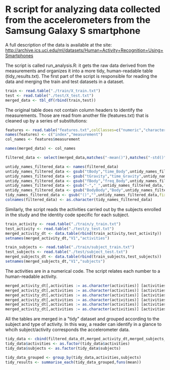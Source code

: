 # R script for analyzing data collected from the accelerometers from the Samsung Galaxy S smartphone

A full description of the data is available at the site:
http://archive.ics.uci.edu/ml/datasets/Human+Activity+Recognition+Using+Smartphones

The script is called run_analysis.R: it gets the raw data derived from the measurements and organizes it into a more tidy, human-readable table (tidy_results.txt).
The first part of the script is responsible for reading the data and merging the train and test datasets in a dataset.
``` R
train <- read.table("./train/X_train.txt")
test <- read.table("./test/X_test.txt")
merged_data <- tbl_df(rbind(train,test))
```
The original table does not contain column headers to identify the measurements. Those are read from another file (features.txt) that is cleaned up by a series of substitutions:
```R
features <- read.table("features.txt",colClasses=c("numeric","character"))
names(features) <- c("index","measurement")
col_names <- features$measurement

names(merged_data) <- col_names

filtered_data <- select(merged_data,matches("-mean()"),matches("-std()"),-matches("-meanFreq"))

untidy_names_filtered_data <- names(filtered_data)
untidy_names_filtered_data <- gsub("tBody","time_Body",untidy_names_filtered_data)
untidy_names_filtered_data <- gsub("tGravity","time_Gravity",untidy_names_filtered_data)
untidy_names_filtered_data <- gsub("fBody","freq_Body",untidy_names_filtered_data)
untidy_names_filtered_data <- gsub("-","_",untidy_names_filtered_data,fixed=T)
untidy_names_filtered_data <- gsub("BodyBody","Body",untidy_names_filtered_data,fixed=T)
tidy_names_filtered_data <- gsub("()","",untidy_names_filtered_data,fixed=T)
colnames(filtered_data) <- as.character(tidy_names_filtered_data)
```
Similarly, the script reads the activities carried out by the subjects enrolled in the study and the identity code specific for each subject. 
```R
train_activity <- read.table("./train/y_train.txt")
test_activity <- read.table("./test/y_test.txt")
merged_activity_dt <- data.table(rbind(train_activity,test_activity))
setnames(merged_activity_dt,"V1","activities")

train_subjects <- read.table("./train/subject_train.txt")
test_subjects <- read.table("./test/subject_test.txt")
merged_subjects_dt <- data.table(rbind(train_subjects,test_subjects))
setnames(merged_subjects_dt,"V1","subjects")
```
The activities are in a numerical code. The script relates each number to a human-readable activity.
```R
merged_activity_dt[,activities := as.character(activities)] [activities == "1", activities := "walking"]
merged_activity_dt[,activities := as.character(activities)] [activities == "2", activities := "walking_upstairs"]
merged_activity_dt[,activities := as.character(activities)] [activities == "3", activities := "walking_downstairs"]
merged_activity_dt[,activities := as.character(activities)] [activities == "4", activities := "sitting"]
merged_activity_dt[,activities := as.character(activities)] [activities == "5", activities := "standing"]
merged_activity_dt[,activities := as.character(activities)] [activities == "6", activities := "laying"]
```
All the tables are merged in a "tidy" dataset and grouped according to the subject and type of activity.
In this way, a reader can identify in a glance to whcih subject/activity corresponds the accelerometer data.
```R
tidy_data <- cbind(filtered_data_dt,merged_activity_dt,merged_subjects_dt)
tidy_data$activities <- as.factor(tidy_data$activities)
tidy_data$subjects <- as.factor(tidy_data$subjects)

tidy_data_grouped <- group_by(tidy_data,activities,subjects)
tidy_results <- summarise_each(tidy_data_grouped,funs(mean))
```


